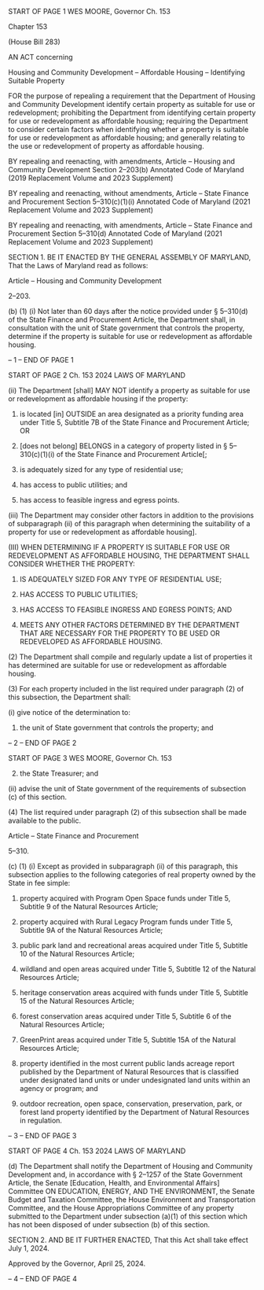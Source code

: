 START OF PAGE 1
WES MOORE, Governor Ch. 153

Chapter 153

(House Bill 283)

AN ACT concerning

Housing and Community Development – Affordable Housing – Identifying
Suitable Property

FOR the purpose of repealing a requirement that the Department of Housing and
Community Development identify certain property as suitable for use or
redevelopment; prohibiting the Department from identifying certain property for use
or redevelopment as affordable housing; requiring the Department to consider
certain factors when identifying whether a property is suitable for use or
redevelopment as affordable housing; and generally relating to the use or
redevelopment of property as affordable housing.

BY repealing and reenacting, with amendments,
Article – Housing and Community Development
Section 2–203(b)
Annotated Code of Maryland
(2019 Replacement Volume and 2023 Supplement)

BY repealing and reenacting, without amendments,
Article – State Finance and Procurement
Section 5–310(c)(1)(i)
Annotated Code of Maryland
(2021 Replacement Volume and 2023 Supplement)

BY repealing and reenacting, with amendments,
Article – State Finance and Procurement
Section 5–310(d)
Annotated Code of Maryland
(2021 Replacement Volume and 2023 Supplement)

SECTION 1. BE IT ENACTED BY THE GENERAL ASSEMBLY OF MARYLAND,
That the Laws of Maryland read as follows:

Article – Housing and Community Development

2–203.

(b) (1) (i) Not later than 60 days after the notice provided under § 5–310(d)
of the State Finance and Procurement Article, the Department shall, in consultation with
the unit of State government that controls the property, determine if the property is
suitable for use or redevelopment as affordable housing.

– 1 –
END OF PAGE 1

START OF PAGE 2
Ch. 153 2024 LAWS OF MARYLAND

(ii) The Department [shall] MAY NOT identify a property as suitable
for use or redevelopment as affordable housing if the property:

1. is located [in] OUTSIDE an area designated as a priority
funding area under Title 5, Subtitle 7B of the State Finance and Procurement Article; OR

2. [does not belong] BELONGS in a category of property
listed in § 5–310(c)(1)(i) of the State Finance and Procurement Article[;

3. is adequately sized for any type of residential use;

4. has access to public utilities; and

5. has access to feasible ingress and egress points.

(iii) The Department may consider other factors in addition to the
provisions of subparagraph (ii) of this paragraph when determining the suitability of a
property for use or redevelopment as affordable housing].

(III) WHEN DETERMINING IF A PROPERTY IS SUITABLE FOR USE
OR REDEVELOPMENT AS AFFORDABLE HOUSING, THE DEPARTMENT SHALL
CONSIDER WHETHER THE PROPERTY:

1. IS ADEQUATELY SIZED FOR ANY TYPE OF
RESIDENTIAL USE;

2. HAS ACCESS TO PUBLIC UTILITIES;

3. HAS ACCESS TO FEASIBLE INGRESS AND EGRESS
POINTS; AND

4. MEETS ANY OTHER FACTORS DETERMINED BY THE
DEPARTMENT THAT ARE NECESSARY FOR THE PROPERTY TO BE USED OR
REDEVELOPED AS AFFORDABLE HOUSING.

(2) The Department shall compile and regularly update a list of properties
it has determined are suitable for use or redevelopment as affordable housing.

(3) For each property included in the list required under paragraph (2) of
this subsection, the Department shall:

(i) give notice of the determination to:

1. the unit of State government that controls the property;
and

– 2 –
END OF PAGE 2

START OF PAGE 3
WES MOORE, Governor Ch. 153

2. the State Treasurer; and

(ii) advise the unit of State government of the requirements of
subsection (c) of this section.

(4) The list required under paragraph (2) of this subsection shall be made
available to the public.

Article – State Finance and Procurement

5–310.

(c) (1) (i) Except as provided in subparagraph (ii) of this paragraph, this
subsection applies to the following categories of real property owned by the State in fee
simple:

1. property acquired with Program Open Space funds under
Title 5, Subtitle 9 of the Natural Resources Article;

2. property acquired with Rural Legacy Program funds
under Title 5, Subtitle 9A of the Natural Resources Article;

3. public park land and recreational areas acquired under
Title 5, Subtitle 10 of the Natural Resources Article;

4. wildland and open areas acquired under Title 5, Subtitle
12 of the Natural Resources Article;

5. heritage conservation areas acquired with funds under
Title 5, Subtitle 15 of the Natural Resources Article;

6. forest conservation areas acquired under Title 5, Subtitle
6 of the Natural Resources Article;

7. GreenPrint areas acquired under Title 5, Subtitle 15A of
the Natural Resources Article;

8. property identified in the most current public lands
acreage report published by the Department of Natural Resources that is classified under
designated land units or under undesignated land units within an agency or program; and

9. outdoor recreation, open space, conservation,
preservation, park, or forest land property identified by the Department of Natural
Resources in regulation.

– 3 –
END OF PAGE 3

START OF PAGE 4
Ch. 153 2024 LAWS OF MARYLAND

(d) The Department shall notify the Department of Housing and Community
Development and, in accordance with § 2–1257 of the State Government Article, the Senate
[Education, Health, and Environmental Affairs] Committee ON EDUCATION, ENERGY,
AND THE ENVIRONMENT, the Senate Budget and Taxation Committee, the House
Environment and Transportation Committee, and the House Appropriations Committee of
any property submitted to the Department under subsection (a)(1) of this section which has
not been disposed of under subsection (b) of this section.

SECTION 2. AND BE IT FURTHER ENACTED, That this Act shall take effect July
1, 2024.

Approved by the Governor, April 25, 2024.

– 4 –
END OF PAGE 4
